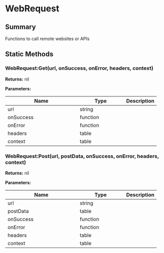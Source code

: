 
# WebRequest

## Summary
Functions to call remote websites or APIs



## Static Methods

        
### WebRequest:Get(url, onSuccess, onError, headers, context)



**Returns:** nil


**Parameters:**

<table data-full-width="false">
<thead><tr><th width="217">Name</th><th width="134">Type</th><th>Description</th></tr></thead>
<tbody><tr><td>url</td><td>string</td><td></td></tr>
<tr><td>onSuccess</td><td>function</td><td></td></tr>
<tr><td>onError</td><td>function</td><td></td></tr>
<tr><td>headers</td><td>table</td><td></td></tr>
<tr><td>context</td><td>table</td><td></td></tr></tbody></table>






### WebRequest:Post(url, postData, onSuccess, onError, headers, context)



**Returns:** nil


**Parameters:**

<table data-full-width="false">
<thead><tr><th width="217">Name</th><th width="134">Type</th><th>Description</th></tr></thead>
<tbody><tr><td>url</td><td>string</td><td></td></tr>
<tr><td>postData</td><td>table</td><td></td></tr>
<tr><td>onSuccess</td><td>function</td><td></td></tr>
<tr><td>onError</td><td>function</td><td></td></tr>
<tr><td>headers</td><td>table</td><td></td></tr>
<tr><td>context</td><td>table</td><td></td></tr></tbody></table>





    

